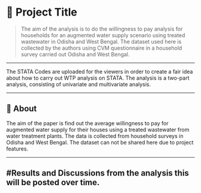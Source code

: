 # 📘 Project Title

> The aim of the analysis is to do the willingness to pay analysis for households for an augmented water supply scenario using treated wastewater in Odisha and West Bengal.
> The dataset used here is collected by the authors using CVM questionnaire in a household survey carried out Odisha and West Bengal.

---
The STATA Codes are uploaded for the viewers in order to create a fair idea about how to carry out WTP analysis on STATA.
The analysis is a two-part analysis, consisting of univariate and multivariate analysis. 

---

## 🧠 About

The aim of the paper is find out the average willingness to pay for augmented water supply for their houses using a treated wastewater from water treatment plants.
The data is collected from household surveys in Odisha and West Bengal. The dataset can not be shared here due to project features.

---
#Results and Discussions from the analysis
this will be posted over time.
---

